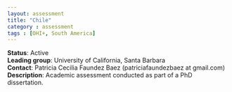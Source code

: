 ```yaml
---
layout: assessment
title: "Chile"
category : assessment
tags : [OHI+, South America]
---
```


**Status**: Active  
**Leading group**: University of California, Santa Barbara  
**Contact**: Patricia Cecilia Faundez Baez (patriciafaundezbaez at gmail.com)
**Description**: Academic assessment conducted as part of a PhD dissertation.
